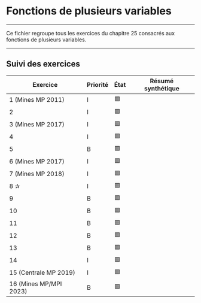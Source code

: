 # Fonctions de plusieurs variables

---

Ce fichier regroupe tous les exercices du chapitre 25 consacrés aux fonctions de plusieurs variables.

---

## Suivi des exercices

| Exercice                           | Priorité | État | Résumé synthétique |
|------------------------------------|----------|------|---------------------|
| 1 (Mines MP 2011)                  | I        | 🟥   |                     |
| 2                                 | I        | 🟥   |                     |
| 3 (Mines MP 2017)                  | I        | 🟥   |                     |
| 4                                 | I        | 🟥   |                     |
| 5                                 | B        | 🟥   |                     |
| 6 (Mines MP 2017)                  | I        | 🟥   |                     |
| 7 (Mines MP 2018)                  | I        | 🟥   |                     |
| 8 ✰                               | I        | 🟥   |                     |
| 9                                 | B        | 🟥   |                     |
| 10                                | B        | 🟥   |                     |
| 11                                | B        | 🟥   |                     |
| 12                                | B        | 🟥   |                     |
| 13                                | B        | 🟥   |                     |
| 14                                | I        | 🟥   |                     |
| 15 (Centrale MP 2019)              | I        | 🟥   |                     |
| 16 (Mines MP/MPI 2023)             | B        | 🟥   |                     |
